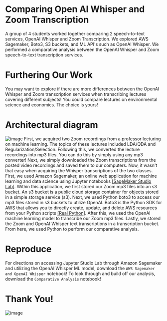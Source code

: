 # Comparing Open AI Whisper and Zoom Transcription 
A group of 4 students worked together comparing 2 speech-to-text services, OpenAI Whisper and Zoom Transcription. 
We explored AWS Sagemaker, Boto3, S3 buckets, and ML API's such as OpenAI Whisper. We performed a comparative analysis between the OpenAI Whisper and Zoom speech-to-text transcription services.
# Furthering Our Work
You may want to explore if there are more differences between the OpenAI Whisper and Zoom transcription services when transcribing lectures covering different subjects! You could compare lectures on environmental science and economics. The choice is yours!
# Architectural diagram
![image](https://github.com/maggieedavisss/Comparing-OpenAI-Whisper-and-Zoom-Transcription/assets/151679687/63c5bdcc-c2cb-4d3d-b1c7-c5129ffec5ca)
First, we acquired two Zoom recordings from a professor lecturing on machine learning. The topics of these lectures included LDA/QDA and Regularization/Selection. Following this, we converted the lecture recordings into mp3 files. You can do this by simply using any mp3 converter! Next, we simply downloaded the Zoom transcriptions from the posted video recordings and saved them to our computers. Now, it wasn't that easy when acquiring the Whisper transcriptions of the two classes. First, we used Amazon Sagemaker, an online web application for machine learning and data science using Jupyter notebooks [[SageMaker Studio Lab]](https://studiolab.sagemaker.aws/faq#:~:text=Amazon%20SageMaker%20Studio%20Lab%20is,machine%20learning%20using%20Jupyter%20notebooks). Within this application, we first stored our Zoom mp3 files into an s3 bucket. An s3 bucket is a public cloud storage container for objects stored in a simple storage service (s3). Next, we used Python boto3 to access our mp3 files stored in s3 buckets to utilize OpenAI. Boto3 is the Python SDK for AWS that allows you to directly create, update, and delete AWS resources from your Python scripts [[Real Python]](https://realpython.com/python-boto3-aws-s3/#:~:text=Boto3%20is%20the%20name%20of,resources%20from%20your%20Python%20scripts). After this, we used the OpenAI machine learning model to transcribe our Zoom mp3 files. Lastly, we stored the Zoom and OpenAI Whisper text transcriptions in a transcription bucket. From here, we used Python to perform our comparative analysis. 
# Reproduce 
For directions on accessing Jupyter Studio Lab through Amazon Sagemaker and utilizing the OpenAI Whisper ML model, download the `AWS Sagemaker and OpenAI Whisper` notebook! 
To look through and build off our analysis, download the `Comparative Analysis` notebook! 
# Thank You! 
![image](https://github.com/maggieedavisss/Comparing-OpenAI-Whisper-and-Zoom-Transcription/assets/151679687/bcfc6432-a2ba-4601-b801-4ed7a8a53bb9)
